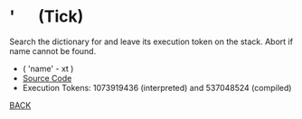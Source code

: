 # &apos; &emsp; (Tick)
Search the dictionary for <name> and leave its execution token on the stack. Abort if name cannot be found.
* ( 'name' - xt )
* [Source Code](../words/core/Tick.cs)
* Execution Tokens: 1073919436 (interpreted) and 537048524 (compiled)


[BACK](builtins.md#Tick)
